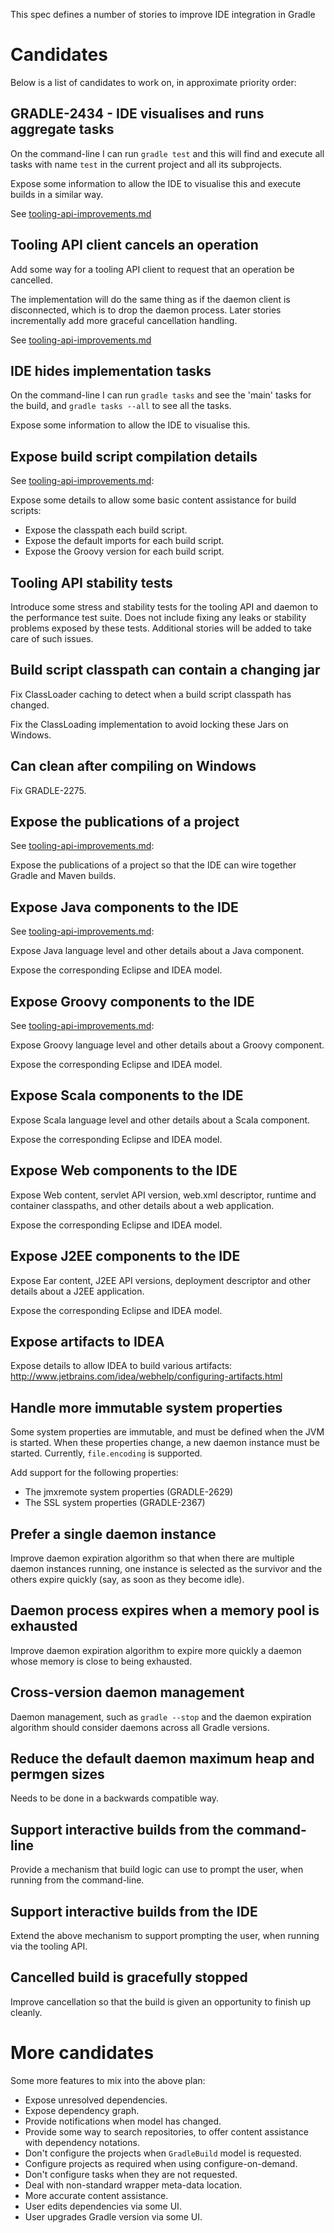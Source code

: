 This spec defines a number of stories to improve IDE integration in Gradle

# Candidates

Below is a list of candidates to work on, in approximate priority order:

## GRADLE-2434 - IDE visualises and runs aggregate tasks

On the command-line I can run `gradle test` and this will find and execute all tasks with name `test` in the current project
and all its subprojects.

Expose some information to allow the IDE to visualise this and execute builds in a similar way.

See [tooling-api-improvements.md](tooling-api-improvements.md#story-gradle-2434---expose-the-aggregate-tasks-for-a-project)

## Tooling API client cancels an operation

Add some way for a tooling API client to request that an operation be cancelled.

The implementation will do the same thing as if the daemon client is disconnected, which is to drop the daemon process.
Later stories incrementally add more graceful cancellation handling.

See [tooling-api-improvements.md](tooling-api-improvements.md#story-tooling-api-client-cancels-an-operation)

## IDE hides implementation tasks

On the command-line I can run `gradle tasks` and see the 'main' tasks for the build, and `gradle tasks --all` to see all the tasks.

Expose some information to allow the IDE to visualise this.

## Expose build script compilation details

See [tooling-api-improvements.md](tooling-api-improvements.md):

Expose some details to allow some basic content assistance for build scripts:

- Expose the classpath each build script.
- Expose the default imports for each build script.
- Expose the Groovy version for each build script.

## Tooling API stability tests

Introduce some stress and stability tests for the tooling API and daemon to the performance test suite. Does not include
fixing any leaks or stability problems exposed by these tests. Additional stories will be added to take care of such issues.

## Build script classpath can contain a changing jar

Fix ClassLoader caching to detect when a build script classpath has changed.

Fix the ClassLoading implementation to avoid locking these Jars on Windows.

## Can clean after compiling on Windows

Fix GRADLE-2275.

## Expose the publications of a project

See [tooling-api-improvements.md](tooling-api-improvements.md):

Expose the publications of a project so that the IDE can wire together Gradle and Maven builds.

## Expose Java components to the IDE

See [tooling-api-improvements.md](tooling-api-improvements.md):

Expose Java language level and other details about a Java component.

Expose the corresponding Eclipse and IDEA model.

## Expose Groovy components to the IDE

See [tooling-api-improvements.md](tooling-api-improvements.md):

Expose Groovy language level and other details about a Groovy component.

Expose the corresponding Eclipse and IDEA model.

## Expose Scala components to the IDE

Expose Scala language level and other details about a Scala component.

Expose the corresponding Eclipse and IDEA model.

## Expose Web components to the IDE

Expose Web content, servlet API version, web.xml descriptor, runtime and container classpaths, and other details about a web application.

Expose the corresponding Eclipse and IDEA model.

## Expose J2EE components to the IDE

Expose Ear content, J2EE API versions, deployment descriptor and other details about a J2EE application.

Expose the corresponding Eclipse and IDEA model.

## Expose artifacts to IDEA

Expose details to allow IDEA to build various artifacts: http://www.jetbrains.com/idea/webhelp/configuring-artifacts.html

## Handle more immutable system properties

Some system properties are immutable, and must be defined when the JVM is started. When these properties change,
a new daemon instance must be started. Currently, `file.encoding` is supported.

Add support for the following properties:

- The jmxremote system properties (GRADLE-2629)
- The SSL system properties (GRADLE-2367)

## Prefer a single daemon instance

Improve daemon expiration algorithm so that when there are multiple daemon instances running, one instance is
selected as the survivor and the others expire quickly (say, as soon as they become idle).

## Daemon process expires when a memory pool is exhausted

Improve daemon expiration algorithm to expire more quickly a daemon whose memory is close to being exhausted.

## Cross-version daemon management

Daemon management, such as `gradle --stop` and the daemon expiration algorithm should consider daemons across all Gradle versions.

## Reduce the default daemon maximum heap and permgen sizes

Needs to be done in a backwards compatible way.

## Support interactive builds from the command-line

Provide a mechanism that build logic can use to prompt the user, when running from the command-line.

## Support interactive builds from the IDE

Extend the above mechanism to support prompting the user, when running via the tooling API.

## Cancelled build is gracefully stopped

Improve cancellation so that the build is given an opportunity to finish up cleanly.

# More candidates

Some more features to mix into the above plan:

- Expose unresolved dependencies.
- Expose dependency graph.
- Provide notifications when model has changed.
- Provide some way to search repositories, to offer content assistance with dependency notations.
- Don't configure the projects when `GradleBuild` model is requested.
- Configure projects as required when using configure-on-demand.
- Don't configure tasks when they are not requested.
- Deal with non-standard wrapper meta-data location.
- More accurate content assistance.
- User edits dependencies via some UI.
- User upgrades Gradle version via some UI.
